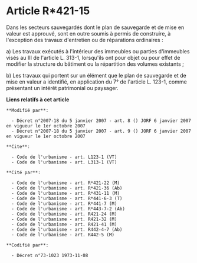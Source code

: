 # Article R*421-15

Dans les secteurs sauvegardés dont le plan de sauvegarde et de mise en valeur est approuvé, sont en outre soumis à permis de
construire, à l'exception des travaux d'entretien ou de réparations ordinaires : 

a) Les travaux exécutés à l'intérieur des immeubles ou parties d'immeubles visés au III de l'article L. 313-1, lorsqu'ils ont
pour objet ou pour effet de modifier la structure du bâtiment ou la répartition des volumes existants ; 

b) Les travaux qui portent sur un élément que le plan de sauvegarde et de mise en valeur a identifié, en application du 7° de
l'article L. 123-1, comme présentant un intérêt patrimonial ou paysager.

**Liens relatifs à cet article**

	**Modifié par**:

	  - Décret n°2007-18 du 5 janvier 2007 - art. 8 () JORF 6 janvier 2007 en vigueur le 1er octobre 2007
	  - Décret n°2007-18 du 5 janvier 2007 - art. 9 () JORF 6 janvier 2007 en vigueur le 1er octobre 2007

	**Cite**:

	  - Code de l'urbanisme - art. L123-1 (VT)
	  - Code de l'urbanisme - art. L313-1 (VT)

	**Cité par**:

	  - Code de l'urbanisme - art. R*421-22 (M)
	  - Code de l'urbanisme - art. R*421-36 (Ab)
	  - Code de l'urbanisme - art. R*431-11 (M)
	  - Code de l'urbanisme - art. R*441-6-3 (T)
	  - Code de l'urbanisme - art. R*441-7 (M)
	  - Code de l'urbanisme - art. R*443-7-2 (Ab)
	  - Code de l'urbanisme - art. R421-24 (M)
	  - Code de l'urbanisme - art. R421-32 (M)
	  - Code de l'urbanisme - art. R421-41 (M)
	  - Code de l'urbanisme - art. R442-4-7 (Ab)
	  - Code de l'urbanisme - art. R442-5 (M)

	**Codifié par**:

	  - Décret n°73-1023 1973-11-08

